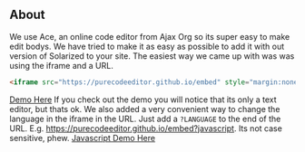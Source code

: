 ## About
We use Ace, an online code editor from Ajax Org so its super easy to make edit bodys.
We have tried to make it as easy as possible to add it with out version of Solarized to your site.
The easiest way we came up with was was using the iframe and a URL.

```html
<iframe src="https://purecodeeditor.github.io/embed" style="margin:none" width="100%" height="95%"></iframe>
```
[Demo Here](https://purecodeeditor.github.io/embed)
If you check out the demo you will notice that its only a text editor, but thats ok.
We also added a very convenient way to change the language in the iframe in the URL.
Just add a `?LANGUAGE` to the end of the URL. E.g. https://purecodeeditor.github.io/embed?javascript. 
Its not case sensitive, phew.
[Javascript Demo Here](https://purecodeeditor.github.io/embed?javascript)
